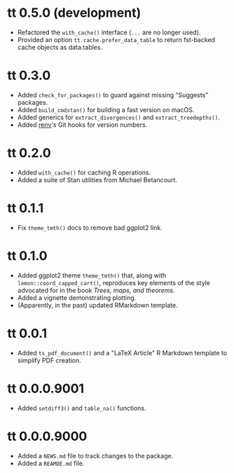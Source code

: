# tt 0.5.0 (development)

- Refactored the `with_cache()` interface (`...` are no longer used).
- Provided an option `tt.cache.prefer_data_table` to return fst-backed cache objects as data.tables.

# tt 0.3.0

- Added `check_for_packages()` to guard against missing "Suggests" packages.
- Added `build_cmdstan()` for building a fast version on macOS.
- Added generics for `extract_divergences()` and `extract_treedepths()`.
- Added [renv](https://github.com/rstudio/renv)'s Git hooks for version numbers.

# tt 0.2.0

- Added `with_cache()` for caching R operations.
- Added a suite of Stan utilities from Michael Betancourt.

# tt 0.1.1

- Fix `theme_tmth()` docs to remove bad ggplot2 link.

# tt 0.1.0

- Added ggplot2 theme `theme_tmth()` that, along with `lemon::coord_capped_cart()`, reproduces key elements of the style advocated for in the book _Trees, maps, and theorems_.
- Added a vignette demonstrating plotting.
- (Apparently, in the past) updated RMarkdown template.

# tt 0.0.1

- Added `ts_pdf_document()` and a "LaTeX Article" R Markdown template
  to simplify PDF creation.

# tt 0.0.0.9001

- Added `setdiff3()` and `table_na()` functions.

# tt 0.0.0.9000

- Added a `NEWS.md` file to track changes to the package.
- Added a `REAMDE.md` file.
